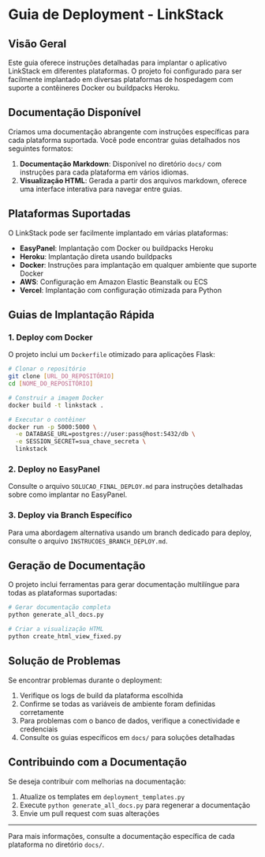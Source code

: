 # Guia de Deployment - LinkStack

## Visão Geral

Este guia oferece instruções detalhadas para implantar o aplicativo LinkStack em diferentes plataformas. O projeto foi configurado para ser facilmente implantado em diversas plataformas de hospedagem com suporte a contêineres Docker ou buildpacks Heroku.

## Documentação Disponível

Criamos uma documentação abrangente com instruções específicas para cada plataforma suportada. Você pode encontrar guias detalhados nos seguintes formatos:

1. **Documentação Markdown**: Disponível no diretório `docs/` com instruções para cada plataforma em vários idiomas.
2. **Visualização HTML**: Gerada a partir dos arquivos markdown, oferece uma interface interativa para navegar entre guias.

## Plataformas Suportadas

O LinkStack pode ser facilmente implantado em várias plataformas:

- **EasyPanel**: Implantação com Docker ou buildpacks Heroku
- **Heroku**: Implantação direta usando buildpacks
- **Docker**: Instruções para implantação em qualquer ambiente que suporte Docker
- **AWS**: Configuração em Amazon Elastic Beanstalk ou ECS
- **Vercel**: Implantação com configuração otimizada para Python

## Guias de Implantação Rápida

### 1. Deploy com Docker

O projeto inclui um `Dockerfile` otimizado para aplicações Flask:

```bash
# Clonar o repositório
git clone [URL_DO_REPOSITÓRIO]
cd [NOME_DO_REPOSITÓRIO]

# Construir a imagem Docker
docker build -t linkstack .

# Executar o contêiner
docker run -p 5000:5000 \
  -e DATABASE_URL=postgres://user:pass@host:5432/db \
  -e SESSION_SECRET=sua_chave_secreta \
  linkstack
```

### 2. Deploy no EasyPanel

Consulte o arquivo `SOLUCAO_FINAL_DEPLOY.md` para instruções detalhadas sobre como implantar no EasyPanel.

### 3. Deploy via Branch Específico

Para uma abordagem alternativa usando um branch dedicado para deploy, consulte o arquivo `INSTRUCOES_BRANCH_DEPLOY.md`.

## Geração de Documentação

O projeto inclui ferramentas para gerar documentação multilíngue para todas as plataformas suportadas:

```bash
# Gerar documentação completa
python generate_all_docs.py

# Criar a visualização HTML
python create_html_view_fixed.py
```

## Solução de Problemas

Se encontrar problemas durante o deployment:

1. Verifique os logs de build da plataforma escolhida
2. Confirme se todas as variáveis de ambiente foram definidas corretamente
3. Para problemas com o banco de dados, verifique a conectividade e credenciais
4. Consulte os guias específicos em `docs/` para soluções detalhadas

## Contribuindo com a Documentação

Se deseja contribuir com melhorias na documentação:

1. Atualize os templates em `deployment_templates.py`
2. Execute `python generate_all_docs.py` para regenerar a documentação
3. Envie um pull request com suas alterações

---

Para mais informações, consulte a documentação específica de cada plataforma no diretório `docs/`.